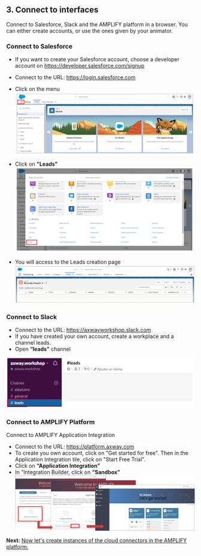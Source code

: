 ## 3. Connect to interfaces

Connect to Salesforce, Slack and the AMPLIFY platform in a browser.
You can either create accounts, or use the ones given by your animator.

### Connect to Salesforce
- If you want to create your Salesforce account, choose a developer account on https://developer.salesforce.com/signup
- Connect to the URL: https://login.salesforce.com
- Click on the menu
![Connect_Salesforce.png](./imgs/Connect_Salesforce.png)

- Click on **"Leads"**
![SF_Leads.png](./imgs/SF_Leads.png)

- You will access to the Leads creation page
![SF_Leads_creation.png](./imgs/SF_Leads_creation.png)
	
### Connect to Slack
- Connect to the URL: https://axwayworkshop.slack.com
- If you have created your own account, create a workplace and a channel leads.
- Open **“leads”** channel

![Connect_Slack.png](./imgs/Connect_Slack.png)

### Connect to AMPLIFY Platform
Connect to AMPLIFY Application Integration
- Connect to the URL: https://platform.axway.com
- To create you own account, click on "Get started for free". Then in the Application Integration tile, click on "Start Free Trial".
- Click on **“Application Integration”**
- In “Integration Builder, click on **“Sandbox”**
![Connect_AMPLIFY.png](./imgs/Connect_AMPLIFY.png)


**Next:** [Now let's create instances of the cloud connectors in the AMPLIFY platform.](../4.Instantiate_cloud_connectors)
